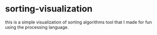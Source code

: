 # sorting-visualization
this is a simple visualization of sorting algorithms tool that I made for fun using the processing language.

